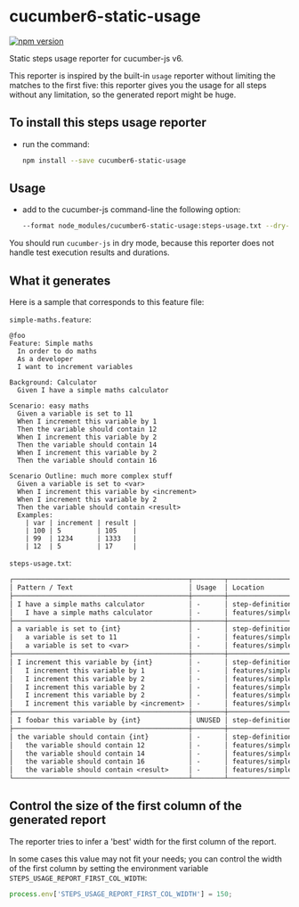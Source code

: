# cucumber6-static-usage

[![npm version](https://img.shields.io/npm/v/cucumber6-static-usage.svg)](https://www.npmjs.com/package/cucumber6-static-usage)

Static steps usage reporter for cucumber-js v6.

This reporter is inspired by the built-in `usage` reporter without limiting the matches to the first five:
this reporter gives you the usage for all steps without any limitation, so the generated report might be huge.

## To install this steps usage reporter

- run the command:

  ```sh
  npm install --save cucumber6-static-usage
  ```

## Usage

- add to the cucumber-js command-line the following option:

  ```sh
  --format node_modules/cucumber6-static-usage:steps-usage.txt --dry-run
  ```

You should run `cucumber-js` in dry mode, because this reporter does not handle test execution results and durations.

## What it generates

Here is a sample that corresponds to this feature file:

`simple-maths.feature`:

```gherkin
@foo
Feature: Simple maths
  In order to do maths
  As a developer
  I want to increment variables

Background: Calculator
  Given I have a simple maths calculator

Scenario: easy maths
  Given a variable is set to 11
  When I increment this variable by 1
  Then the variable should contain 12
  When I increment this variable by 2
  Then the variable should contain 14
  When I increment this variable by 2
  Then the variable should contain 16

Scenario Outline: much more complex stuff
  Given a variable is set to <var>
  When I increment this variable by <increment>
  When I increment this variable by 2
  Then the variable should contain <result>
  Examples:
    | var | increment | result |
    | 100 | 5         | 105    |
    | 99  | 1234      | 1333   |
    | 12  | 5         | 17     |

```

`steps-usage.txt`:

```txt
┌────────────────────────────────────────────┬────────┬─────────────────────────────────────────────────┐
│ Pattern / Text                             │ Usage  │ Location                                        │
├────────────────────────────────────────────┼────────┼─────────────────────────────────────────────────┤
│ I have a simple maths calculator           │ -      │ step-definitions/maths/simple-maths-steps.ts:5  │
│   I have a simple maths calculator         │ -      │ features/simple-maths.feature:8                 │
├────────────────────────────────────────────┼────────┼─────────────────────────────────────────────────┤
│ a variable is set to {int}                 │ -      │ step-definitions/maths/simple-maths-steps.ts:9  │
│   a variable is set to 11                  │ -      │ features/simple-maths.feature:11                │
│   a variable is set to <var>               │ -      │ features/simple-maths.feature:20                │
├────────────────────────────────────────────┼────────┼─────────────────────────────────────────────────┤
│ I increment this variable by {int}         │ -      │ step-definitions/maths/simple-maths-steps.ts:13 │
│   I increment this variable by 1           │ -      │ features/simple-maths.feature:12                │
│   I increment this variable by 2           │ -      │ features/simple-maths.feature:14                │
│   I increment this variable by 2           │ -      │ features/simple-maths.feature:16                │
│   I increment this variable by 2           │ -      │ features/simple-maths.feature:22                │
│   I increment this variable by <increment> │ -      │ features/simple-maths.feature:21                │
├────────────────────────────────────────────┼────────┼─────────────────────────────────────────────────┤
│ I foobar this variable by {int}            │ UNUSED │ step-definitions/maths/simple-maths-steps.ts:17 │
├────────────────────────────────────────────┼────────┼─────────────────────────────────────────────────┤
│ the variable should contain {int}          │ -      │ step-definitions/maths/simple-maths-steps.ts:21 │
│   the variable should contain 12           │ -      │ features/simple-maths.feature:13                │
│   the variable should contain 14           │ -      │ features/simple-maths.feature:15                │
│   the variable should contain 16           │ -      │ features/simple-maths.feature:17                │
│   the variable should contain <result>     │ -      │ features/simple-maths.feature:23                │
└────────────────────────────────────────────┴────────┴─────────────────────────────────────────────────┘

```

## Control the size of the first column of the generated report

The reporter tries to infer a 'best' width for the first column of the report.

In some cases this value may not fit your needs; you can control the width of the first column by setting the environment variable `STEPS_USAGE_REPORT_FIRST_COL_WIDTH`:

```js
process.env['STEPS_USAGE_REPORT_FIRST_COL_WIDTH'] = 150;
```
